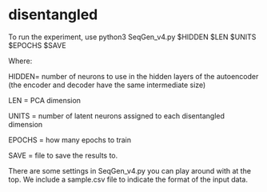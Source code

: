 # disentangled

To run the experiment, use python3 SeqGen_v4.py $HIDDEN $LEN $UNITS $EPOCHS $SAVE

Where:

HIDDEN= number of neurons to use in the hidden layers of the autoencoder (the encoder and decoder have the same intermediate size)

LEN = PCA dimension

UNITS = number of latent neurons assigned to each disentangled dimension

EPOCHS = how many epochs to train

SAVE = file to save the results to.

There are some settings in SeqGen_v4.py you can play around with at the top. We include a sample.csv file to indicate the format of the input data.
